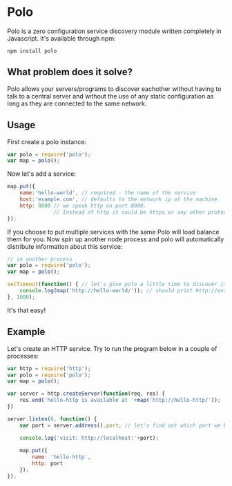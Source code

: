 # Polo

Polo is a zero configuration service discovery module written completely in Javascript.
It's available through npm:

	npm install polo

## What problem does it solve?

Polo allows your servers/programs to discover eachother without having to talk to a central server and
without the use of any static configuration as long as they are connected to the same network.

## Usage

First create a polo instance:

``` js
var polo = require('polo');
var map = polo();
```

Now let's add a service:

``` js
map.put({
	name:'hello-world', // required - the name of the service
	host:'example.com', // defaults to the network ip of the machine
	http: 8080 // we speak http on port 8080. 
	           // Instead of http it could be https or any other protocol you supply
});
```

If you choose to put multiple services with the same Polo will load balance them for you.
Now spin up another node process and polo will automatically distribute information about this service:

``` js
// in another process
var polo = require('polo');
var map = polo();

setTimeout(function() { // let's give polo a little time to discover it self
	console.log(map('http://hello-world/')); // should print http://example.com:8080/
}, 1000);
```

It's that easy!

## Example

Let's create an HTTP service. Try to run the program below in a couple of processes:

``` js
var http = require('http');
var polo = require('polo');
var map = polo();

var server = http.createServer(function(req, res) {
	res.end('hello-http is available at '+map('http://hello-http/')); 
})

server.listen(0, function() {
	var port = server.address().port; // let's find out which port we binded to

	console.log('visit: http://localhost:'+port);
	
	map.put({
		name: 'hello-http',
		http: port
	});
});
```